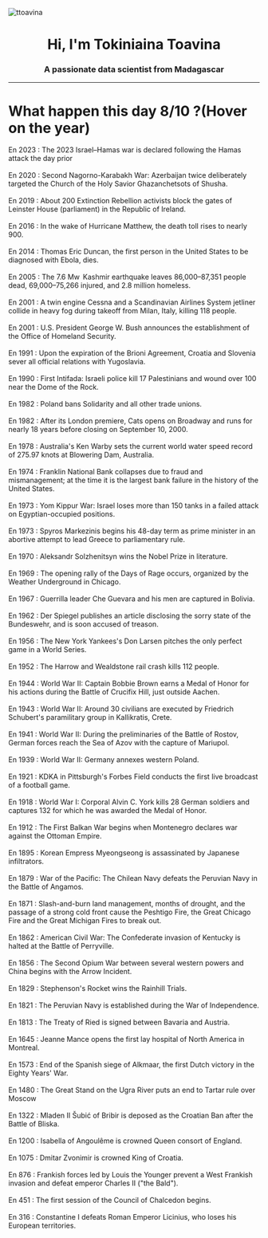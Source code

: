 
<p align="left"> <img src="https://komarev.com/ghpvc/?username=ttoavina&label=Profile%20views&color=0e75b6&style=flat" alt="ttoavina" /> </p>
<h1 align="center">Hi, I'm Tokiniaina Toavina</h1>
<h3 align="center">A passionate data scientist from Madagascar</h3>
    
<hr/>
<h1> What happen this day 8/10 ?(Hover on the year)</h1>

En 2023 : The 2023 Israel–Hamas war is declared following the Hamas attack the day prior
<br/><br/>
En 2020 : Second Nagorno-Karabakh War: Azerbaijan twice deliberately targeted the Church of the Holy Savior Ghazanchetsots of Shusha.
<br/><br/>
En 2019 : About 200 Extinction Rebellion activists block the gates of Leinster House (parliament) in the Republic of Ireland.
<br/><br/>
En 2016 : In the wake of Hurricane Matthew, the death toll rises to nearly 900.
<br/><br/>
En 2014 : Thomas Eric Duncan, the first person in the United States to be diagnosed with Ebola, dies.
<br/><br/>
En 2005 : The 7.6 Mw  Kashmir earthquake leaves 86,000–87,351 people dead, 69,000–75,266 injured, and 2.8 million homeless.
<br/><br/>
En 2001 : A twin engine Cessna and a Scandinavian Airlines System jetliner collide in heavy fog during takeoff from Milan, Italy, killing 118 people.
<br/><br/>
En 2001 : U.S. President George W. Bush announces the establishment of the Office of Homeland Security.
<br/><br/>
En 1991 : Upon the expiration of the Brioni Agreement, Croatia and Slovenia sever all official relations with Yugoslavia.
<br/><br/>
En 1990 : First Intifada: Israeli police kill 17 Palestinians and wound over 100 near the Dome of the Rock.
<br/><br/>
En 1982 : Poland bans Solidarity and all other trade unions.
<br/><br/>
En 1982 : After its London premiere, Cats opens on Broadway and runs for nearly 18 years before closing on September 10, 2000.
<br/><br/>
En 1978 : Australia's Ken Warby sets the current world water speed record of 275.97 knots at Blowering Dam, Australia.
<br/><br/>
En 1974 : Franklin National Bank collapses due to fraud and mismanagement; at the time it is the largest bank failure in the history of the United States.
<br/><br/>
En 1973 : Yom Kippur War: Israel loses more than 150 tanks in a failed attack on Egyptian-occupied positions.
<br/><br/>
En 1973 : Spyros Markezinis begins his 48-day term as prime minister in an abortive attempt to lead Greece to parliamentary rule.
<br/><br/>
En 1970 : Aleksandr Solzhenitsyn wins the Nobel Prize in literature.
<br/><br/>
En 1969 : The opening rally of the Days of Rage occurs, organized by the Weather Underground in Chicago.
<br/><br/>
En 1967 : Guerrilla leader Che Guevara and his men are captured in Bolivia.
<br/><br/>
En 1962 : Der Spiegel publishes an article disclosing the sorry state of the Bundeswehr, and is soon accused of treason.
<br/><br/>
En 1956 : The New York Yankees's Don Larsen pitches the only perfect game in a World Series.
<br/><br/>
En 1952 : The Harrow and Wealdstone rail crash kills 112 people.
<br/><br/>
En 1944 : World War II: Captain Bobbie Brown earns a Medal of Honor for his actions during the Battle of Crucifix Hill, just outside Aachen.
<br/><br/>
En 1943 : World War II: Around 30 civilians are executed by Friedrich Schubert's paramilitary group in Kallikratis, Crete.
<br/><br/>
En 1941 : World War II: During the preliminaries of the Battle of Rostov, German forces reach the Sea of Azov with the capture of Mariupol.
<br/><br/>
En 1939 : World War II: Germany annexes western Poland.
<br/><br/>
En 1921 : KDKA in Pittsburgh's Forbes Field conducts the first live broadcast of a football game.
<br/><br/>
En 1918 : World War I: Corporal Alvin C. York kills 28 German soldiers and captures 132 for which he was awarded the Medal of Honor.
<br/><br/>
En 1912 : The First Balkan War begins when Montenegro declares war against the Ottoman Empire.
<br/><br/>
En 1895 : Korean Empress Myeongseong is assassinated by Japanese infiltrators.
<br/><br/>
En 1879 : War of the Pacific: The Chilean Navy defeats the Peruvian Navy in the Battle of Angamos.
<br/><br/>
En 1871 : Slash-and-burn land management, months of drought, and the passage of a strong cold front cause the Peshtigo Fire, the Great Chicago Fire and the Great Michigan Fires to break out.
<br/><br/>
En 1862 : American Civil War: The Confederate invasion of Kentucky is halted at the Battle of Perryville.
<br/><br/>
En 1856 : The Second Opium War between several western powers and China begins with the Arrow Incident.
<br/><br/>
En 1829 : Stephenson's Rocket wins the Rainhill Trials.
<br/><br/>
En 1821 : The Peruvian Navy is established during the War of Independence.
<br/><br/>
En 1813 : The Treaty of Ried is signed between Bavaria and Austria.
<br/><br/>
En 1645 : Jeanne Mance opens the first lay hospital of North America in Montreal.
<br/><br/>
En 1573 : End of the Spanish siege of Alkmaar, the first Dutch victory in the Eighty Years' War.
<br/><br/>
En 1480 : The Great Stand on the Ugra River puts an end to Tartar rule over Moscow
<br/><br/>
En 1322 : Mladen II Šubić of Bribir is deposed as the Croatian Ban after the Battle of Bliska.
<br/><br/>
En 1200 : Isabella of Angoulême is crowned Queen consort of England.
<br/><br/>
En 1075 : Dmitar Zvonimir is crowned King of Croatia.
<br/><br/>
En 876 : Frankish forces led by Louis the Younger prevent a West Frankish invasion and defeat emperor Charles II ("the Bald").
<br/><br/>
En 451 : The first session of the Council of Chalcedon begins.
<br/><br/>
En 316 : Constantine I defeats Roman Emperor Licinius, who loses his European territories.
<br/><br/>
